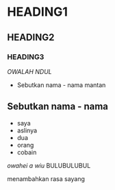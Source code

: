 # HEADING1
## HEADING2
### HEADING3

 *OWALAH NDUL*

- Sebutkan nama - nama mantan
## Sebutkan nama - nama 
- saya 
- aslinya 
- dua 
- orang 
- cobain 

*owahei a wiu* 
BULUBULUBUL

menambahkan rasa sayang
